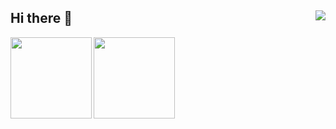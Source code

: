 <!--
**Struggle-best/Struggle-best** is a ✨ _special_ ✨ repository because its `README.md` (this file) appears on your GitHub profile.

Here are some ideas to get you started:

- 🔭 I’m currently working on ...
- 🌱 I’m currently learning ...
- 👯 I’m looking to collaborate on ...
- 🤔 I’m looking for help with ...
- 💬 Ask me about ...
- 📫 How to reach me: ...
- 😄 Pronouns: ...
- ⚡ Fun fact: ...
-->

## Hi there 👋 <a href="https://github.com/Struggle-best/"><img align="right" src="https://komarev.com/ghpvc/?username=Struggle-best&label=Views&color=ff69b4" /></a>

<a href="https://github.com/Struggle-best/"><img height="130px" align="left" src="https://github-readme-stats.vercel.app/api/?username=Struggle-best&show_icons=true&include_all_commits=true&locale=cn&theme=aura_dark&hide=prs,issues,contribs" /></a>

<a href="https://github.com/Struggle-best/"><img height="130px" align="left" src="https://github-readme-stats.vercel.app/api/top-langs/?username=Struggle-best&layout=compact&locale=cn&theme=aura_dark" /></a>
